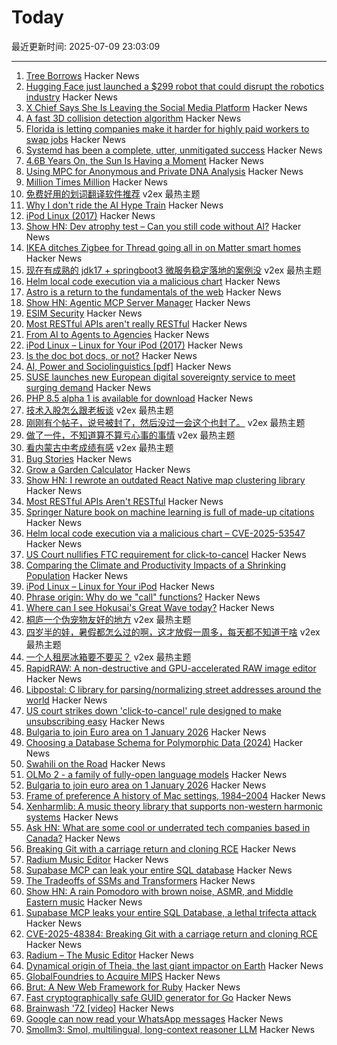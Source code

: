 # Today

最近更新时间: 2025-07-09 23:03:09

--- 
1. [Tree Borrows](https://plf.inf.ethz.ch/research/pldi25-tree-borrows.html) Hacker News
2. [Hugging Face just launched a $299 robot that could disrupt the robotics industry](https://venturebeat.com/ai/hugging-face-just-launched-a-299-robot-that-could-disrupt-the-entire-robotics-industry/) Hacker News
3. [X Chief Says She Is Leaving the Social Media Platform](https://www.nytimes.com/2025/07/09/technology/linda-yaccarino-x-steps-down.html) Hacker News
4. [A fast 3D collision detection algorithm](https://cairno.substack.com/p/improvements-to-the-separating-axis) Hacker News
5. [Florida is letting companies make it harder for highly paid workers to swap jobs](https://www.businessinsider.com/florida-made-it-harder-highly-paid-workers-to-swap-jobs-2025-7) Hacker News
6. [Systemd has been a complete, utter, unmitigated success](https://blog.tjll.net/the-systemd-revolution-has-been-a-success/) Hacker News
7. [4.6B Years On, the Sun Is Having a Moment](https://www.newyorker.com/news/annals-of-a-warming-planet/46-billion-years-on-the-sun-is-having-a-moment) Hacker News
8. [Using MPC for Anonymous and Private DNA Analysis](https://vishakh.blog/2025/07/08/using-mpc-for-anonymous-and-private-dna-analysis/) Hacker News
9. [Million Times Million](https://susam.net/million-times-million.html) Hacker News
10. [免费好用的划词翻译软件推荐](https://www.v2ex.com/t/1143953) v2ex 最热主题
11. [Why I don't ride the AI Hype Train](https://mertbulan.com/2025/06/26/why-i-dont-ride-the-ai-hype-train/) Hacker News
12. [iPod Linux (2017)](http://www.ipodlinux.org/) Hacker News
13. [Show HN: Dev atrophy test – Can you still code without AI?](https://news.ycombinator.com/item?id=44507369) Hacker News
14. [IKEA ditches Zigbee for Thread going all in on Matter smart homes](https://www.theverge.com/smart-home/701697/ikea-matter-thread-new-products-new-smart-home-strategy) Hacker News
15. [现在有成熟的 jdk17 + springboot3 微服务稳定落地的案例没](https://www.v2ex.com/t/1143899) v2ex 最热主题
16. [Helm local code execution via a malicious chart](https://github.com/helm/helm/security/advisories/GHSA-557j-xg8c-q2mm) Hacker News
17. [Astro is a return to the fundamentals of the web](https://websmith.studio/blog/astro-is-a-developers-dream/) Hacker News
18. [Show HN: Agentic MCP Server Manager](https://ddfourtwo.github.io/install-mcp/) Hacker News
19. [ESIM Security](https://security-explorations.com/esim-security.html) Hacker News
20. [Most RESTful APIs aren't really RESTful](https://florian-kraemer.net//software-architecture/2025/07/07/Most-RESTful-APIs-are-not-really-RESTful.html) Hacker News
21. [From AI to Agents to Agencies](https://blog.nishantsoni.com/p/from-ai-to-agents-to-agencies-the) Hacker News
22. [iPod Linux – Linux for Your iPod (2017)](http://www.ipodlinux.org/) Hacker News
23. [Is the doc bot docs, or not?](https://www.robinsloan.com/lab/what-are-we-even-doing-here/) Hacker News
24. [AI, Power and Sociolinguistics [pdf]](https://www.researchgate.net/profile/Ico-Maly-2/publication/385703534_AI_power_and_sociolinguistics/links/6813618cdf0e3f544f502f05/AI-power-and-sociolinguistics.pdf) Hacker News
25. [SUSE launches new European digital sovereignty service to meet surging demand](https://www.zdnet.com/article/suse-launches-new-european-digital-sovereignty-support-service-to-meet-surging-demand/) Hacker News
26. [PHP 8.5 alpha 1 is available for download](https://www.php.net/archive/2025.php) Hacker News
27. [技术入股怎么跟老板谈](https://www.v2ex.com/t/1143930) v2ex 最热主题
28. [刚刚有个帖子，说号被封了，然后没过一会这个也封了。](https://www.v2ex.com/t/1143927) v2ex 最热主题
29. [做了一件，不知道算不算亏心事的事情](https://www.v2ex.com/t/1143903) v2ex 最热主题
30. [看内蒙古中考成绩有感](https://www.v2ex.com/t/1143891) v2ex 最热主题
31. [Bug Stories](https://500mile.email/) Hacker News
32. [Grow a Garden Calculator](https://growagardencalculators.net/) Hacker News
33. [Show HN: I rewrote an outdated React Native map clustering library](https://github.com/suwi-lanji/rn-maps-clustering) Hacker News
34. [Most RESTful APIs Aren't RESTful](https://florian-kraemer.net//software-architecture/2025/07/07/Most-RESTful-APIs-are-not-really-RESTful.html) Hacker News
35. [Springer Nature book on machine learning is full of made-up citations](https://retractionwatch.com/2025/06/30/springer-nature-book-on-machine-learning-is-full-of-made-up-citations/) Hacker News
36. [Helm local code execution via a malicious chart – CVE-2025-53547](https://github.com/helm/helm/security/advisories/GHSA-557j-xg8c-q2mm) Hacker News
37. [US Court nullifies FTC requirement for click-to-cancel](https://arstechnica.com/tech-policy/2025/07/us-court-cancels-ftc-rule-that-would-have-made-canceling-subscriptions-easier/) Hacker News
38. [Comparing the Climate and Productivity Impacts of a Shrinking Population](https://www.nber.org/papers/w33932) Hacker News
39. [iPod Linux – Linux for Your iPod](http://www.ipodlinux.org/) Hacker News
40. [Phrase origin: Why do we "call" functions?](https://quuxplusone.github.io/blog/2025/04/04/etymology-of-call/) Hacker News
41. [Where can I see Hokusai's Great Wave today?](https://greatwavetoday.com/) Hacker News
42. [桐庐一个伪宠物友好的地方](https://www.v2ex.com/t/1143901) v2ex 最热主题
43. [四岁半的娃，暑假都怎么过的啊，这才放假一周多，每天都不知道干啥](https://www.v2ex.com/t/1143893) v2ex 最热主题
44. [一个人租房冰箱要不要买？](https://www.v2ex.com/t/1143890) v2ex 最热主题
45. [RapidRAW: A non-destructive and GPU-accelerated RAW image editor](https://github.com/CyberTimon/RapidRAW) Hacker News
46. [Libpostal: C library for parsing/normalizing street addresses around the world](https://github.com/openvenues/libpostal) Hacker News
47. [US court strikes down 'click-to-cancel' rule designed to make unsubscribing easy](https://www.theguardian.com/us-news/2025/jul/08/court-click-to-cancel-ruling) Hacker News
48. [Bulgaria to join Euro area on 1 January 2026](https://www.ecb.europa.eu//press/pr/date/2025/html/ecb.pr250708~b9676a9fa8.en.html) Hacker News
49. [Choosing a Database Schema for Polymorphic Data (2024)](https://www.dolthub.com/blog/2024-06-25-polymorphic-associations/) Hacker News
50. [Swahili on the Road](https://www.historytoday.com/archive/behind-times/swahili-road) Hacker News
51. [OLMo 2 - a family of fully-open language models](https://allenai.org/olmo) Hacker News
52. [Bulgaria to join euro area on 1 January 2026](https://www.ecb.europa.eu//press/pr/date/2025/html/ecb.pr250708~b9676a9fa8.en.html) Hacker News
53. [Frame of preference A history of Mac settings, 1984–2004](https://aresluna.org/frame-of-preference/) Hacker News
54. [Xenharmlib: A music theory library that supports non-western harmonic systems](https://xenharmlib.readthedocs.io/en/latest/) Hacker News
55. [Ask HN: What are some cool or underrated tech companies based in Canada?](https://news.ycombinator.com/item?id=44503952) Hacker News
56. [Breaking Git with a carriage return and cloning RCE](https://dgl.cx/2025/07/git-clone-submodule-cve-2025-48384) Hacker News
57. [Radium Music Editor](http://users.notam02.no/~kjetism/radium/) Hacker News
58. [Supabase MCP can leak your entire SQL database](https://www.generalanalysis.com/blog/supabase-mcp-blog) Hacker News
59. [The Tradeoffs of SSMs and Transformers](https://goombalab.github.io/blog/2025/tradeoffs/) Hacker News
60. [Show HN: A rain Pomodoro with brown noise, ASMR, and Middle Eastern music](https://forgetoolz.com/rain-pomodoro) Hacker News
61. [Supabase MCP leaks your entire SQL Database, a lethal trifecta attack](https://simonwillison.net/2025/Jul/6/supabase-mcp-lethal-trifecta/) Hacker News
62. [CVE-2025-48384: Breaking Git with a carriage return and cloning RCE](https://dgl.cx/2025/07/git-clone-submodule-cve-2025-48384) Hacker News
63. [Radium – The Music Editor](http://users.notam02.no/~kjetism/radium/) Hacker News
64. [Dynamical origin of Theia, the last giant impactor on Earth](https://arxiv.org/abs/2507.01826) Hacker News
65. [GlobalFoundries to Acquire MIPS](https://mips.com/press-releases/gf-mips/) Hacker News
66. [Brut: A New Web Framework for Ruby](https://naildrivin5.com/blog/2025/07/08/brut-a-new-web-framework-for-ruby.html) Hacker News
67. [Fast cryptographically safe GUID generator for Go](https://github.com/sdrapkin/guid) Hacker News
68. [Brainwash '72 [video]](https://archive.org/details/Brainwash72) Hacker News
69. [Google can now read your WhatsApp messages](https://www.neowin.net/guides/google-can-now-read-your-whatsapp-messages-heres-how-to-stop-it/) Hacker News
70. [Smollm3: Smol, multilingual, long-context reasoner LLM](https://huggingface.co/blog/smollm3) Hacker News
